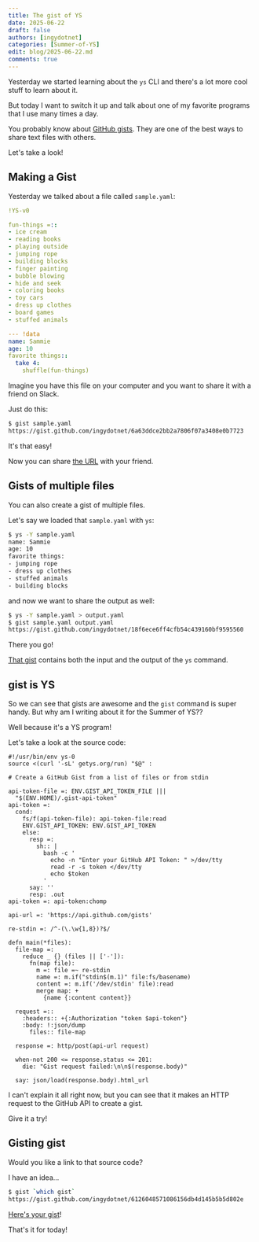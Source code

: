```yaml
---
title: The gist of YS
date: 2025-06-22
draft: false
authors: [ingydotnet]
categories: [Summer-of-YS]
edit: blog/2025-06-22.md
comments: true
---
```


Yesterday we started learning about the `ys` CLI and there's a lot more cool
stuff to learn about it.

But today I want to switch it up and talk about one of my favorite programs that
I use many times a day.

You probably know about [GitHub gists](https://gist.github.com).
They are one of the best ways to share text files with others.

Let's take a look!

<!-- more -->


## Making a Gist

Yesterday we talked about a file called `sample.yaml`:

```yaml
!YS-v0

fun-things =::
- ice cream
- reading books
- playing outside
- jumping rope
- building blocks
- finger painting
- bubble blowing
- hide and seek
- coloring books
- toy cars
- dress up clothes
- board games
- stuffed animals

--- !data
name: Sammie
age: 10
favorite things::
  take 4:
    shuffle(fun-things)
```

Imagine you have this file on your computer and you want to share it with a
friend on Slack.


Just do this:

```bash
$ gist sample.yaml
https://gist.github.com/ingydotnet/6a63ddce2bb2a7806f07a3408e0b7723
```

It's that easy!

Now you can share [the URL](
https://gist.github.com/ingydotnet/6a63ddce2bb2a7806f07a3408e0b7723) with your
friend.


## Gists of multiple files

You can also create a gist of multiple files.

Let's say we loaded that `sample.yaml` with `ys`:

```bash
$ ys -Y sample.yaml
name: Sammie
age: 10
favorite things:
- jumping rope
- dress up clothes
- stuffed animals
- building blocks
```

and now we want to share the output as well:

```bash
$ ys -Y sample.yaml > output.yaml
$ gist sample.yaml output.yaml
https://gist.github.com/ingydotnet/18f6ece6ff4cfb54c439160bf9595560
```

There you go!

[That gist](https://gist.github.com/ingydotnet/18f6ece6ff4cfb54c439160bf9595560)
contains both the input and the output of the `ys` command.


## gist is YS

So we can see that gists are awesome and the `gist` command is super handy.
But why am I writing about it for the Summer of YS??

Well because it's a YS program!

Let's take a look at the source code:

```
#!/usr/bin/env ys-0
source <(curl '-sL' getys.org/run) "$@" :

# Create a GitHub Gist from a list of files or from stdin

api-token-file =: ENV.GIST_API_TOKEN_FILE |||
  "$(ENV.HOME)/.gist-api-token"
api-token =:
  cond:
    fs/f(api-token-file): api-token-file:read
    ENV.GIST_API_TOKEN: ENV.GIST_API_TOKEN
    else:
      resp =:
        sh:: |
          bash -c '
            echo -n "Enter your GitHub API Token: " >/dev/tty
            read -r -s token </dev/tty
            echo $token
          '
      say: ''
      resp: .out
api-token =: api-token:chomp

api-url =: 'https://api.github.com/gists'

re-stdin =: /^-(\.\w{1,8})?$/

defn main(*files):
  file-map =:
    reduce _ {} (files || ['-']):
      fn(map file):
        m =: file =~ re-stdin
        name =: m.if("stdin$(m.1)" file:fs/basename)
        content =: m.if('/dev/stdin' file):read
        merge map: +
          {name {:content content}}

  request =::
    :headers:: +{:Authorization "token $api-token"}
    :body: !:json/dump
      files:: file-map

  response =: http/post(api-url request)

  when-not 200 <= response.status <= 201:
    die: "Gist request failed:\n\n$(response.body)"

  say: json/load(response.body).html_url
```

I can't explain it all right now, but you can see that it makes an HTTP request
to the GitHub API to create a gist.

Give it a try!


## Gisting gist

Would you like a link to that source code?

I have an idea...

```bash
$ gist `which gist`
https://gist.github.com/ingydotnet/6126048571086156db4d145b5b5d802e
```

[Here's your gist](
https://gist.github.com/ingydotnet/6126048571086156db4d145b5b5d802e)!

That's it for today!
